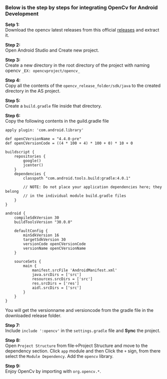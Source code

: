 ### Below is the step by steps for integrating OpenCv for Android Development  
**Setp 1:**  
Download the opencv latest releases from this official [releases](https://opencv.org/releases/) and extract it.   
  
**Step 2:**  
Open Android Studio and Create new project.   

**Step 3:**  
Create a new directory in the root directory of the project with naming opencv ```_EX: opencvproject/opencv_```  
  
**Step 4:**  
Copy all the contents of the ```opencv_release_folder/sdk/java``` to the created directory in the AS project.  
  
**Step 5:**  
Create a ```build.gradle``` file inside that directory.   
  
**Step 6:**  
Copy the following contents in the guild.gradle file  
```
apply plugin: 'com.android.library'

def openCVersionName = "4.4.0-pre"
def openCVersionCode = ((4 * 100 + 4) * 100 + 0) * 10 + 0

buildscript {
    repositories {
        google()
        jcenter()
    }
    dependencies {
        classpath "com.android.tools.build:gradle:4.0.1"

        // NOTE: Do not place your application dependencies here; they belong
        // in the individual module build.gradle files
    }
}

android {
    compileSdkVersion 30
    buildToolsVersion "30.0.0"

    defaultConfig {
        minSdkVersion 16
        targetSdkVersion 30
        versionCode openCVersionCode
        versionName openCVersionName
    }

    sourceSets {
        main {
            manifest.srcFile 'AndroidManifest.xml'
            java.srcDirs = ['src']
            resources.srcDirs = ['src']
            res.srcDirs = ['res']
            aidl.srcDirs = ['src']
        }
    }
}
```  
You will get the versionname and versioncode from the gradle file in the downloaded release folder.  
  
**Step 7:**  
Include ```include ':opencv'``` in the ```settings.gradle``` file and **Sync** the project.  

**Step 8:**  
Open ```Project Structure``` from file->Project Structure and move to the dependency section. Click ```app``` module and then Click the ```+``` sign, from there select the ```Module Dependency```. Add the ```opencv``` library.   
  
**Step 9:**  
Enjoy OpenCv by importing with ```org.opencv.*```. 